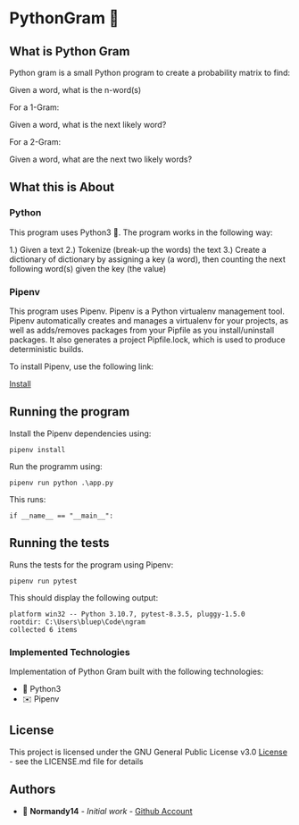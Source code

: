 # PythonGram :incoming_envelope:

## What is Python Gram

Python gram is a small Python program to create a probability matrix to find:

Given a word, what is the n-word(s)

For a 1-Gram:

Given a word, what is the next likely word?

For a 2-Gram:

Given a word, what are the next two likely words?

## What this is About

### Python
This program uses Python3 :snake:. The program works in the following way:

1.) Given a text
2.) Tokenize (break-up the words) the text
3.) Create a dictionary of dictionary by assigning a key (a word), then counting the next following word(s) given the key (the value)

### Pipenv
This program uses Pipenv. Pipenv is a Python virtualenv management tool. Pipenv automatically creates and manages a virtualenv for your projects, as well as adds/removes packages from your Pipfile as you install/uninstall packages. It also generates a project Pipfile.lock, which is used to produce deterministic builds.

To install Pipenv, use the following link:

[Install](https://pipenv.pypa.io/en/latest/)

## Running the program

Install the Pipenv dependencies using:

```
pipenv install
```

Run the programm using:

```
pipenv run python .\app.py
```

This runs:

```
if __name__ == "__main__":
```

## Running the tests

Runs the tests for the program using Pipenv:

```
pipenv run pytest
```

This should display the following output:

```
platform win32 -- Python 3.10.7, pytest-8.3.5, pluggy-1.5.0
rootdir: C:\Users\bluep\Code\ngram
collected 6 items
```

### Implemented Technologies

Implementation of Python Gram built with the following technologies:

* :snake: Python3
* :envelope: Pipenv

## License

This project is licensed under the GNU General Public License v3.0 [License](LICENSE) - see the LICENSE.md file for details

## Authors

* :ocean: **Normandy14** - *Initial work* - [Github Account](https://github.com/Normandy14)
